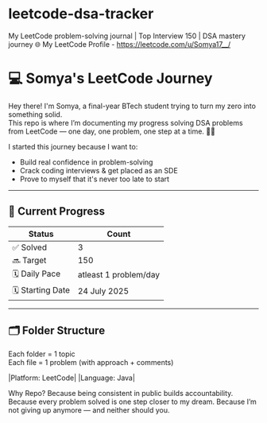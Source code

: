 # leetcode-dsa-tracker
My LeetCode problem-solving journal | Top Interview 150 | DSA mastery journey 
🌐 My LeetCode Profile - https://leetcode.com/u/Somya17__/


# 💻 Somya's LeetCode Journey

Hey there! I'm Somya, a final-year BTech student trying to turn my zero into something solid.  
This repo is where I’m documenting my progress solving DSA problems from LeetCode — one day, one problem, one step at a time. 🧠✨

I started this journey because I want to:
- Build real confidence in problem-solving
- Crack coding interviews & get placed as an SDE
- Prove to myself that it's never too late to start

---

## 🔢 Current Progress

| Status     | Count |
|------------|-------|
| ✅ Solved  | 3     |
| 🔜 Target  | 150   |
| 🗓️ Daily Pace | atleast 1 problem/day |
| 🗓️ Starting Date | 24 July 2025 |

---

## 🗂️ Folder Structure

Each folder = 1 topic  
Each file = 1 problem (with approach + comments)

|Platform: LeetCode|
|Language: Java| 


Why Repo?
Because being consistent in public builds accountability.
Because every problem solved is one step closer to my dream.
Because I’m not giving up anymore — and neither should you.
